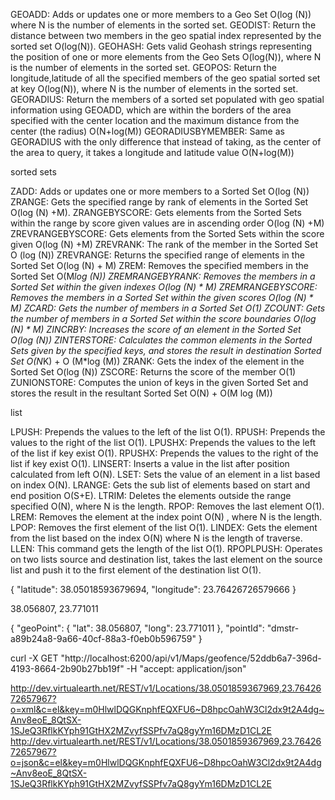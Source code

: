 ﻿GEOADD: Adds or updates one or more members to a Geo Set O(log (N)) where N is the number of elements in the sorted set.
GEODIST: Return the distance between two members in the geo spatial index represented by the sorted set O(log(N)).
GEOHASH: Gets valid Geohash strings representing the position of one or more elements from the Geo Sets O(log(N)), where N is the number of elements in the sorted set.
GEOPOS: Return the longitude,latitude of all the specified members of the geo spatial sorted set at key O(log(N)), where N is the number of elements in the sorted set.
GEORADIUS: Return the members of a sorted set populated with geo spatial information using GEOADD, which are within the borders of the area specified with the center location and the maximum distance from the center (the radius) O(N+log(M))
GEORADIUSBYMEMBER: Same as GEORADIUS with the only difference that instead of taking, as the center of the area to query, it takes a longitude and latitude value O(N+log(M))



sorted sets

ZADD: Adds or updates one or more members to a Sorted Set O(log (N))
ZRANGE: Gets the specified range by rank of elements in the Sorted Set O(log (N) +M).
ZRANGEBYSCORE: Gets elements from the Sorted Sets within the range by score given values are in ascending order O(log (N) +M)
ZREVRANGEBYSCORE: Gets elements from the Sorted Sets within the score given O(log (N) +M)
ZREVRANK: The rank of the member in the Sorted Set O (log (N))
ZREVRANGE: Returns the specified range of elements in the Sorted Set O(log (N) + M)
ZREM: Removes the specified members in the Sorted Set O(M*log (N))
ZREMRANGEBYRANK: Removes the members in a Sorted Set within the given indexes O(log (N) * M)
ZREMRANGEBYSCORE: Removes the members in a Sorted Set within the given scores O(log (N) * M)
ZCARD: Gets the number of members in a Sorted Set O(1)
ZCOUNT: Gets the number of members in a Sorted Set within the score boundaries O(log (N) * M)
ZINCRBY: Increases the score of an element in the Sorted Set O(log (N))
ZINTERSTORE: Calculates the common elements in the Sorted Sets given by the specified keys, and stores the result in destination Sorted Set O(N*K) + O (M*log (M))
ZRANK: Gets the index of the element in the Sorted Set O(log (N))
ZSCORE: Returns the score of the member O(1)
ZUNIONSTORE: Computes the union of keys in the given Sorted Set and stores the result in the resultant Sorted Set O(N) + O(M log (M))

list

LPUSH: Prepends the values to the left of the list O(1).
RPUSH: Prepends the values to the right of the list O(1).
LPUSHX: Prepends the values to the left of the list if key exist O(1).
RPUSHX: Prepends the values to the right of the list if key exist O(1).
LINSERT: Inserts a value in the list after position calculated from left O(N).
LSET: Sets the value of an element in a list based on index O(N).
LRANGE: Gets the sub list of elements based on start and end position O(S+E).
LTRIM: Deletes the elements outside the range specified O(N), where N is the length.
RPOP: Removes the last element O(1).
LREM: Removes the element at the index point O(N) , where N is the length.
LPOP: Removes the first element of the list O(1).
LINDEX: Gets the element from the list based on the index O(N) where N is the length of traverse.
LLEN: This command gets the length of the list O(1).
RPOPLPUSH: Operates on two lists source and destination list, takes the last element on the source list and push it to the first element of the destination list O(1).

{
  "latitude": 38.05018593679694,
  "longitude": 23.76426726579666
}

38.056807, 23.771011

{
  "geoPoint": {
    "lat": 38.056807,
    "long": 23.771011
  },
  "pointId": "dmstr-a89b24a8-9a66-40cf-88a3-f0eb0b596759"
}

curl -X GET "http://localhost:6200/api/v1/Maps/geofence/52ddb6a7-396d-4193-8664-2b90b27bb19f" -H "accept: application/json"


http://dev.virtualearth.net/REST/v1/Locations/38.0501859367969,23.7642672657967?o=xml&c=el&key=m0HlwlDQGKnphfEQXFU6~D8hpcOahW3Cl2dx9t2A4dg~Anv8eoE_8QtSX-1SJeQ3RflkKYph91GtHX2MZvyfSSPfv7aQ8gyYm16DMzD1CL2E
http://dev.virtualearth.net/REST/v1/Locations/38.0501859367969,23.7642672657967?o=json&c=el&key=m0HlwlDQGKnphfEQXFU6~D8hpcOahW3Cl2dx9t2A4dg~Anv8eoE_8QtSX-1SJeQ3RflkKYph91GtHX2MZvyfSSPfv7aQ8gyYm16DMzD1CL2E


